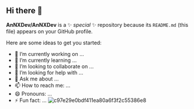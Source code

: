## Hi there 👋

**AnNXDev/AnNXDev** is a ✨ _special_ ✨ repository because its `README.md` (this file) appears on your GitHub profile.

Here are some ideas to get you started:

- 🔭 I’m currently working on ...
- 🌱 I’m currently learning ...
- 👯 I’m looking to collaborate on ...
- 🤔 I’m looking for help with ...
- 💬 Ask me about ...
- 📫 How to reach me: ...
- 😄 Pronouns: ...
- ⚡ Fun fact: ...
![c97e29e0bdf411ea80a6f3f2c55386e8](https://github.com/user-attachments/assets/3aa1a179-a2f8-431f-9153-27d687d8e51a)
